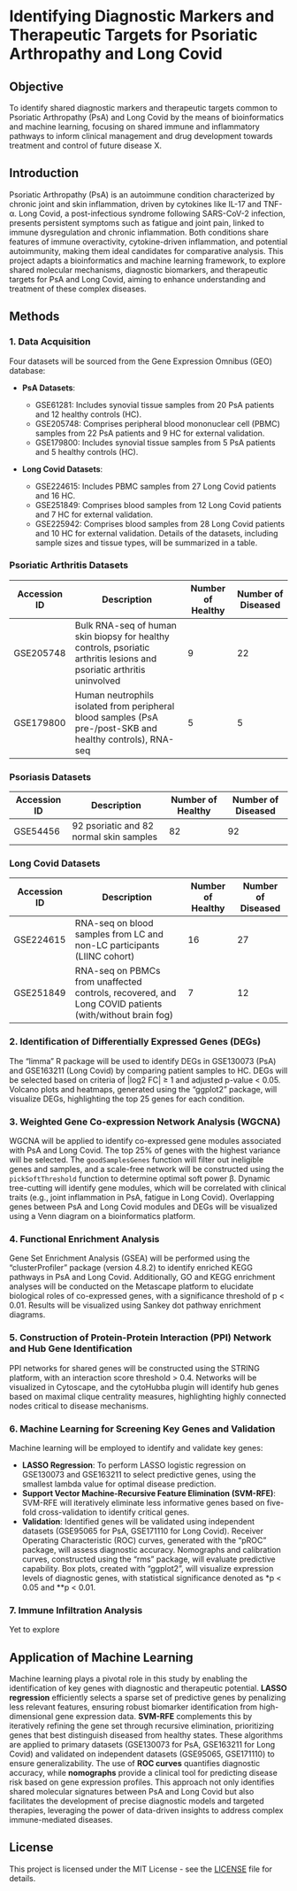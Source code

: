 # Identifying Diagnostic Markers and Therapeutic Targets for Psoriatic Arthropathy and Long Covid

## Objective
To identify shared diagnostic markers and therapeutic targets common to Psoriatic Arthropathy (PsA) and Long Covid by the means of bioinformatics and machine learning, focusing on shared immune and inflammatory pathways to inform clinical management and drug development towards treatment and control of future disease X.

## Introduction
Psoriatic Arthropathy (PsA) is an autoimmune condition characterized by chronic joint and skin inflammation, driven by cytokines like IL-17 and TNF-α. Long Covid, a post-infectious syndrome following SARS-CoV-2 infection, presents persistent symptoms such as fatigue and joint pain, linked to immune dysregulation and chronic inflammation. Both conditions share features of immune overactivity, cytokine-driven inflammation, and potential autoimmunity, making them ideal candidates for comparative analysis. This project adapts a bioinformatics and machine learning framework, to explore shared molecular mechanisms, diagnostic biomarkers, and therapeutic targets for PsA and Long Covid, aiming to enhance understanding and treatment of these complex diseases.

## Methods

### 1. Data Acquisition
Four datasets will be sourced from the Gene Expression Omnibus (GEO) database:
- **PsA Datasets**:
  - GSE61281: Includes synovial tissue samples from 20 PsA patients and 12 healthy controls (HC).
  - GSE205748: Comprises peripheral blood mononuclear cell (PBMC) samples from 22 PsA patients and 9 HC for external validation.
  - GSE179800: Includes synovial tissue samples from 5 PsA patients and 5 healthy controls (HC).
    
- **Long Covid Datasets**:
  - GSE224615: Includes PBMC samples from 27 Long Covid patients and 16 HC.
  - GSE251849: Comprises blood samples from 12 Long Covid patients and 7 HC for external validation.
  - GSE225942: Comprises blood samples from 28 Long Covid patients and 10 HC for external validation.
Details of the datasets, including sample sizes and tissue types, will be summarized in a table.

### Psoriatic Arthritis Datasets

| Accession ID | Description | Number of Healthy | Number of Diseased |
|--------------|-------------|-------------------|--------------------|
| GSE205748    | Bulk RNA-seq of human skin biopsy for healthy controls, psoriatic arthritis lesions and psoriatic arthritis uninvolved | 9 | 22 |
| GSE179800    | Human neutrophils isolated from peripheral blood samples (PsA pre-/post-SKB and healthy controls), RNA-seq | 5 | 5 |

### Psoriasis Datasets

| Accession ID | Description | Number of Healthy | Number of Diseased |
|--------------|-------------|-------------------|--------------------|
| GSE54456     | 92 psoriatic and 82 normal skin samples | 82 | 92 |

### Long Covid Datasets

| Accession ID | Description | Number of Healthy | Number of Diseased |
|--------------|-------------|-------------------|--------------------|
| GSE224615    | RNA-seq on blood samples from LC and non-LC participants (LIINC cohort) | 16 | 27 |
| GSE251849    | RNA-seq on PBMCs from unaffected controls, recovered, and Long COVID patients (with/without brain fog) | 7 | 12 |

<Pending>

### 2. Identification of Differentially Expressed Genes (DEGs)
The “limma” R package will be used to identify DEGs in GSE130073 (PsA) and GSE163211 (Long Covid) by comparing patient samples to HC. DEGs will be selected based on criteria of |log2 FC| ≥ 1 and adjusted p-value < 0.05. Volcano plots and heatmaps, generated using the “ggplot2” package, will visualize DEGs, highlighting the top 25 genes for each condition.

### 3. Weighted Gene Co-expression Network Analysis (WGCNA)
WGCNA will be applied to identify co-expressed gene modules associated with PsA and Long Covid. The top 25% of genes with the highest variance will be selected. The `goodSamplesGenes` function will filter out ineligible genes and samples, and a scale-free network will be constructed using the `pickSoftThreshold` function to determine optimal soft power β. Dynamic tree-cutting will identify gene modules, which will be correlated with clinical traits (e.g., joint inflammation in PsA, fatigue in Long Covid). Overlapping genes between PsA and Long Covid modules and DEGs will be visualized using a Venn diagram on a bioinformatics platform.

### 4. Functional Enrichment Analysis
Gene Set Enrichment Analysis (GSEA) will be performed using the “clusterProfiler” package (version 4.8.2) to identify enriched KEGG pathways in PsA and Long Covid. Additionally, GO and KEGG enrichment analyses will be conducted on the Metascape platform to elucidate biological roles of co-expressed genes, with a significance threshold of p < 0.01. Results will be visualized using Sankey dot pathway enrichment diagrams.

### 5. Construction of Protein-Protein Interaction (PPI) Network and Hub Gene Identification
PPI networks for shared genes will be constructed using the STRING platform, with an interaction score threshold > 0.4. Networks will be visualized in Cytoscape, and the cytoHubba plugin will identify hub genes based on maximal clique centrality measures, highlighting highly connected nodes critical to disease mechanisms.

### 6. Machine Learning for Screening Key Genes and Validation
Machine learning will be employed to identify and validate key genes:
- **LASSO Regression**: To perform LASSO logistic regression on GSE130073 and GSE163211 to select predictive genes, using the smallest lambda value for optimal disease prediction.
- **Support Vector Machine-Recursive Feature Elimination (SVM-RFE)**: SVM-RFE will iteratively eliminate less informative genes based on five-fold cross-validation to identify critical genes.
- **Validation**: Identified genes will be validated using independent datasets (GSE95065 for PsA, GSE171110 for Long Covid). Receiver Operating Characteristic (ROC) curves, generated with the “pROC” package, will assess diagnostic accuracy. Nomographs and calibration curves, constructed using the “rms” package, will evaluate predictive capability. Box plots, created with “ggplot2”, will visualize expression levels of diagnostic genes, with statistical significance denoted as *p < 0.05 and **p < 0.01.

### 7. Immune Infiltration Analysis
Yet to explore

## Application of Machine Learning
Machine learning plays a pivotal role in this study by enabling the identification of key genes with diagnostic and therapeutic potential. **LASSO regression** efficiently selects a sparse set of predictive genes by penalizing less relevant features, ensuring robust biomarker identification from high-dimensional gene expression data. **SVM-RFE** complements this by iteratively refining the gene set through recursive elimination, prioritizing genes that best distinguish diseased from healthy states. These algorithms are applied to primary datasets (GSE130073 for PsA, GSE163211 for Long Covid) and validated on independent datasets (GSE95065, GSE171110) to ensure generalizability. The use of **ROC curves** quantifies diagnostic accuracy, while **nomographs** provide a clinical tool for predicting disease risk based on gene expression profiles. This approach not only identifies shared molecular signatures between PsA and Long Covid but also facilitates the development of precise diagnostic models and targeted therapies, leveraging the power of data-driven insights to address complex immune-mediated diseases.

## License
This project is licensed under the MIT License - see the [LICENSE](LICENSE) file for details.

